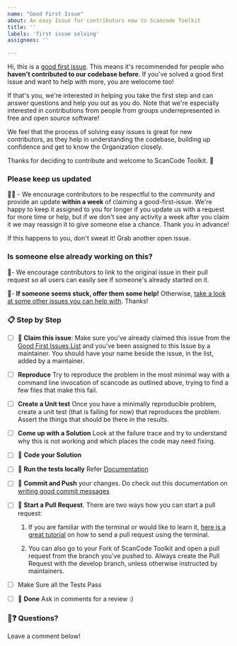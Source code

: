 ```yaml
---
name: "Good First Issue"
about: An easy Issue for contributors new to Scancode Toolkit
title: ''
labels: 'first issue solving'  
assignees: ''

---
```


<!-- Don't edit the text. -->

Hi, this is a [good first issue](https://github.com/nexB/scancode-toolkit/labels/good%20first%20issue).
This means it's recommended for people who **haven't contributed to our codebase before**.
If you've solved a good first issue and want to help with more, you are welocome too!

If that's you, we're interested in helping you take the first step and can answer questions and
help you out as you do. Note that we're especially interested in contributions from people from
groups underrepresented in free and open source software!

We feel that the process of solving easy issues is great for new contributors, as they help in
understanding the codebase, building up confidence and get to know the Organization closely.

Thanks for deciding to contribute and welcome to ScanCode Toolkit. 💝

### Please keep us updated

💬⏰ - We encourage contributors to be respectful to the community and provide an update
**within a week** of claiming a good-first-issue. We're happy to keep it assigned to you for longer
if you update us with a request for more time or help, but if we don't see any activity a week
after you claim it we may reassign it to give someone else a chance. Thank you in advance! 

If this happens to you, don't sweat it! Grab another open issue.

### Is someone else already working on this?

🔗- We encourage contributors to link to the original issue in their pull request so all users can
easily see if someone's already started on it. 

👥- **If someone seems stuck, offer them some help!** Otherwise, [take a look at some other issues you can help with](https://github.com/nexB/scancode-toolkit/labels/good%20first%20issue). Thanks!

### 📋 Step by Step
<!--
Make sure all these boxes are checked before your pull request (PR) is ready to be reviewed and merged.
* [x] - Checked Box
* [ ] - Unchecked Box
-->

- [ ] 🙋 **Claim this issue**: Make sure you've already claimed this issue from the
  [Good First Issues List](https://github.com/nexB/scancode-toolkit/issues/1825) and you've been
  assigned to this Issue by a maintainer. You should have your name beside the issue,
  in the list, added by a maintainer.

- [ ] **Reproduce** Try to reproduce the problem in the most minimal way with a command line
  invocation of scancode as outlined above, trying to find a few files that make this fail.

- [ ] **Create a Unit test** Once you have a minimally reproducible problem, create a unit test
  (that is failing for now) that reproduces the problem. Assert the things that should be there
  in the results.

- [ ] **Come up with a Solution** Look at the failure trace and try to understand why this is not
  working and which places the code may need fixing.

- [ ] 📝 **Code your Solution**

- [ ] 📝 **Run the tests locally**
  Refer [Documentation](https://aboutcode.readthedocs.io/en/latest/scancode-toolkit/contribute/contrib_dev.html#running-tests)

- [ ] 💾 **Commit and Push** your changes. Do check out this documentation on 
  [writing good commit messages](https://aboutcode.readthedocs.io/en/latest/aboutcode-docs/writing_good_commit_messages.html) 

- [ ] 🔀 **Start a Pull Request**. There are two ways how you can start a pull request:

    1. If you are familiar with the terminal or would like to learn it,
       [here is a great tutorial](https://egghead.io/series/how-to-contribute-to-an-open-source-project-on-github)
       on how to send a pull request using the terminal.

    2. You can also go to your Fork of ScanCode Toolkit and open a pull request from the branch you've pushed to.
       Always create the Pull Request with the develop branch, unless otherwise instructed by maintainers. 

- [ ] Make Sure all the Tests Pass

- [ ] 🏁 **Done** Ask in comments for a review :)

### 🤔❓ Questions?

Leave a comment below!
